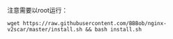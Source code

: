 注意需要以root运行：
```
wget https://raw.githubusercontent.com/BBBob/nginx-v2scar/master/install.sh && bash install.sh
```
